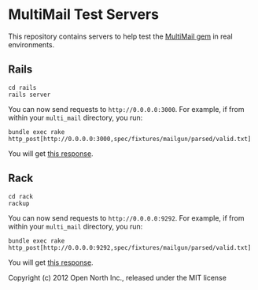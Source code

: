 # MultiMail Test Servers

This repository contains servers to help test the [MultiMail gem](http://github.com/opennorth/multi_mail) in real environments.

## Rails

    cd rails
    rails server

You can now send requests to `http://0.0.0.0:3000`. For example, if from within your `multi_mail` directory, you run:

    bundle exec rake http_post[http://0.0.0.0:3000,spec/fixtures/mailgun/parsed/valid.txt]

You will get [this response](https://gist.github.com/jpmckinney/5399865).

## Rack

    cd rack
    rackup

You can now send requests to `http://0.0.0.0:9292`. For example, if from within your `multi_mail` directory, you run:

    bundle exec rake http_post[http://0.0.0.0:9292,spec/fixtures/mailgun/parsed/valid.txt]

You will get [this response](https://gist.github.com/jpmckinney/5399854).

Copyright (c) 2012 Open North Inc., released under the MIT license

